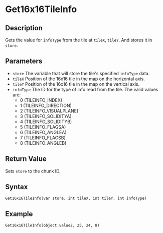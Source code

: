 # Get16x16TileInfo

## Description
Gets the value for `infoType` from the tile at `tileX`, `tileY`. And stores it in `store`.

## Parameters
- `store`
The variable that will store the tile's specified `infoType` data.
- `tileX`
Position of the 16x16 tile in the map on the horizontal axis.
- `tileY`
Position of the 16x16 tile in the map on the vertical axis.
- `infoType`
The ID for the type of info read from the tile. The valid values are:
    - 0 (TILEINFO_INDEX)
    - 1 (TILEINFO_DIRECTION)
    - 2 (TILEINFO_VISUALPLANE)
    - 3 (TILEINFO_SOLIDITYA)
    - 4 (TILEINFO_SOLIDITYB)
    - 5 (TILEINFO_FLAGSA)
    - 6 (TILEINFO_ANGLEA)
    - 7 (TILEINFO_FLAGSB)
    - 8 (TILEINFO_ANGLEB)

## Return Value
Sets `store` to the chunk ID.

## Syntax
```
Get16x16TileInfo(var store, int tileX, int tileY, int infoType)
```

## Example
```
Get16x16TileInfo(object.value2, 25, 24, 8)
```